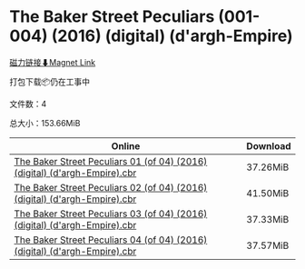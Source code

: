 # The Baker Street Peculiars (001-004) (2016) (digital) (d'argh-Empire)

[磁力链接⬇Magnet Link](magnet:?xt=urn:btih:6f107cf32e7167bca6f1b848d1e00be230de2207&dn=The%20Baker%20Street%20Peculiars%20%28001-004%29%20%282016%29%20%28digital%29%20%28d%27argh-Empire%29)

打包下载📦仍在工事中

文件数：4

总大小：153.66MiB

Online | Download
--- | ---
[The Baker Street Peculiars 01 (of 04) (2016) (digital) (d'argh-Empire).cbr](https://github.com/alicewish/markdown/blob/master/comic/Baker-Street-Peculiars-01-of-04-2016-digital-dargh-Empire-cbr.md) | 37.26MiB
[The Baker Street Peculiars 02 (of 04) (2016) (digital) (d'argh-Empire).cbr](https://github.com/alicewish/markdown/blob/master/comic/Baker-Street-Peculiars-02-of-04-2016-digital-dargh-Empire-cbr.md) | 41.50MiB
[The Baker Street Peculiars 03 (of 04) (2016) (digital) (d'argh-Empire).cbr](https://github.com/alicewish/markdown/blob/master/comic/Baker-Street-Peculiars-03-of-04-2016-digital-dargh-Empire-cbr.md) | 37.33MiB
[The Baker Street Peculiars 04 (of 04) (2016) (digital) (d'argh-Empire).cbr](https://github.com/alicewish/markdown/blob/master/comic/Baker-Street-Peculiars-04-of-04-2016-digital-dargh-Empire-cbr.md) | 37.57MiB
